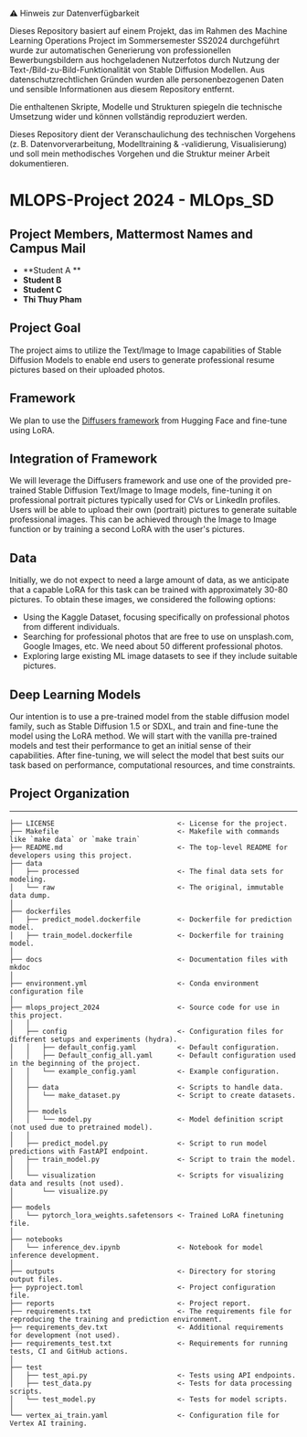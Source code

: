 ⚠️ Hinweis zur Datenverfügbarkeit

Dieses Repository basiert auf einem Projekt, das im Rahmen des Machine Learning Operations Project im Sommersemester SS2024 durchgeführt wurde zur automatischen Generierung von professionellen Bewerbungsbildern aus hochgeladenen Nutzerfotos durch Nutzung der Text-/Bild-zu-Bild-Funktionalität von Stable Diffusion Modellen. Aus datenschutzrechtlichen Gründen wurden alle personenbezogenen Daten und sensible Informationen aus diesem Repository entfernt.

Die enthaltenen Skripte, Modelle und Strukturen spiegeln die technische Umsetzung wider und können vollständig reproduziert werden. 

Dieses Repository dient der Veranschaulichung des technischen Vorgehens (z. B. Datenvorverarbeitung, Modelltraining & -validierung, Visualisierung) und soll mein methodisches Vorgehen und die Struktur meiner Arbeit dokumentieren.


# MLOPS-Project 2024 - MLOps_SD

## Project Members, Mattermost Names and Campus Mail
- **Student A **
- **Student B**
- **Student C**
- **Thi Thuy Pham** 

## Project Goal
The project aims to utilize the Text/Image to Image capabilities of Stable Diffusion Models to enable end users to generate professional resume pictures based on their uploaded photos.


## Framework
We plan to use the [Diffusers framework](https://github.com/huggingface/diffusers) from Hugging Face and fine-tune using LoRA.

## Integration of Framework
We will leverage the Diffusers framework and use one of the provided pre-trained Stable Diffusion Text/Image to Image models, fine-tuning it on professional portrait pictures typically used for CVs or LinkedIn profiles. Users will be able to upload their own (portrait) pictures to generate suitable professional images. This can be achieved through the Image to Image function or by training a second LoRA with the user's pictures.

## Data
Initially, we do not expect to need a large amount of data, as we anticipate that a capable LoRA for this task can be trained with approximately 30-80 pictures. To obtain these images, we considered the following options:
- Using the Kaggle Dataset, focusing specifically on professional photos from different individuals.
- Searching for professional photos that are free to use on unsplash.com, Google Images, etc. We need about 50 different professional photos.
- Exploring large existing ML image datasets to see if they include suitable pictures.

## Deep Learning Models
Our intention is to use a pre-trained model from the stable diffusion model family, such as Stable Diffusion 1.5 or SDXL, and train and fine-tune the model using the LoRA method. We will start with the vanilla pre-trained models and test their performance to get an initial sense of their capabilities. After fine-tuning, we will select the model that best suits our task based on performance, computational resources, and time constraints.


## Project Organization
------------

    ├── LICENSE                              <- License for the project.
    ├── Makefile                             <- Makefile with commands like `make data` or `make train`
    ├── README.md                            <- The top-level README for developers using this project.
    ├── data
    │   ├── processed                        <- The final data sets for modeling.
    │   └── raw                              <- The original, immutable data dump.
    │
    ├── dockerfiles
    │   ├── predict_model.dockerfile         <- Dockerfile for prediction model.
    │   ├── train_model.dockerfile           <- Dockerfile for training model.
    │
    ├── docs                                 <- Documentation files with mkdoc
    │
    ├── environment.yml                      <- Conda environment configuration file
    │
    ├── mlops_project_2024                   <- Source code for use in this project.
    │   │
    │   ├── config                           <- Configuration files for different setups and experiments (hydra).
    │   │   ├── default_config.yaml          <- Default configuration.
    │   │   ├── Default_config_all.yaml      <- Default configuration used in the beginning of the project.
    │   │   └── example_config.yaml          <- Example configuration.
    │   │
    │   ├── data                             <- Scripts to handle data.
    │   │   └── make_dataset.py              <- Script to create datasets.
    │   │
    │   ├── models
    │   │   └── model.py                     <- Model definition script (not used due to pretrained model).
    │   │
    │   ├── predict_model.py                 <- Script to run model predictions with FastAPI endpoint.
    │   ├── train_model.py                   <- Script to train the model.
    │   │
    │   └── visualization                    <- Scripts for visualizing data and results (not used).
    │       └── visualize.py
    │
    ├── models
    │   └── pytorch_lora_weights.safetensors <- Trained LoRA finetuning file.
    │
    ├── notebooks
    │   └── inference_dev.ipynb              <- Notebook for model inference development.
    │
    ├── outputs                              <- Directory for storing output files.
    ├── pyproject.toml                       <- Project configuration file.
    ├── reports                              <- Project report.
    ├── requirements.txt                     <- The requirements file for reproducing the training and prediction environment.
    ├── requirements_dev.txt                 <- Additional requirements for development (not used).
    ├── requirements_test.txt                <- Requirements for running tests, CI and GitHub actions.
    │
    ├── test
    │   ├── test_api.py                      <- Tests using API endpoints.
    │   ├── test_data.py                     <- Tests for data processing scripts.
    │   └── test_model.py                    <- Tests for model scripts.
    │
    └── vertex_ai_train.yaml                 <- Configuration file for Vertex AI training.

